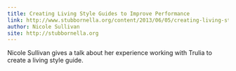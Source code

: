 ```yaml
---
title: Creating Living Style Guides to Improve Performance
link: http://www.stubbornella.org/content/2013/06/05/creating-living-style-guides-to-improve-performance/
author: Nicole Sullivan
site: http://stubbornella.org
---
```


Nicole Sullivan gives a talk about her experience working with Trulia to create a living style guide.